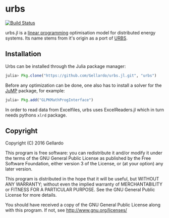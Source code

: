 # urbs

[![Build Status](https://travis-ci.org/Gellardo/urbs.jl.svg?branch=master)](https://travis-ci.org/Gellardo/urbs.jl)

urbs.jl is a [linear programming](https://en.wikipedia.org/wiki/Linear_programming) optimisation model for distributed energy systems. Its name stems from it's origin as a port of [URBS](https://github.com/tum-ens/urbs).

## Installation
Urbs can be installed through the Julia package manager:

```julia
julia> Pkg.clone("https://github.com/Gellardo/urbs.jl.git", "urbs")
```

Before any optimization can be done, one also has to install a solver
for the [JuMP](https://github.com/JuliaOpt/JuMP.jl) package, for example:

```julia
julia> Pkg.add("GLPKMathProgInterface")
```

In order to read data from Excelfiles, urbs uses ExcelReaders.jl which in turn needs
pythons `xlrd` package.

## Copyright

Copyright (C) 2016  Gellardo

This program is free software: you can redistribute it and/or modify
it under the terms of the GNU General Public License as published by
the Free Software Foundation, either version 3 of the License, or
(at your option) any later version.

This program is distributed in the hope that it will be useful,
but WITHOUT ANY WARRANTY; without even the implied warranty of
MERCHANTABILITY or FITNESS FOR A PARTICULAR PURPOSE.  See the
GNU General Public License for more details.

You should have received a copy of the GNU General Public License
along with this program.  If not, see <http://www.gnu.org/licenses/>
